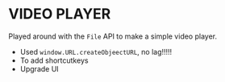 # VIDEO PLAYER



Played around with the `File` API to make a simple video player.

- Used `window.URL.createObjeectURL`, no lag!!!!!
- To add shortcutkeys
- Upgrade UI
